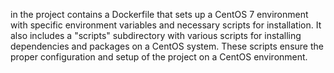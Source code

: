 in the project contains a Dockerfile that sets up a CentOS 7 environment with specific environment variables and necessary scripts for installation. It also includes a "scripts" subdirectory with various scripts for installing dependencies and packages on a CentOS system. These scripts ensure the proper configuration and setup of the project on a CentOS environment.